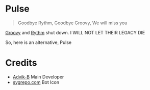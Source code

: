 # Pulse
> Goodbye Rythm, Goodbye Groovy, We will miss you

[Groovy](https://groovy.bot/) and [Rythm](https://web.archive.org/web/20211231071111/https://rythm.fm/) shut down. I WILL NOT LET THEIR LEGACY DIE

So, here is an alternative, Pulse

# Credits
- [Advik-B](https://github.com/Advik-B) Main Developer
- [svgrepo.com](https://www.svgrepo.com/svg/2225/music) Bot Icon
